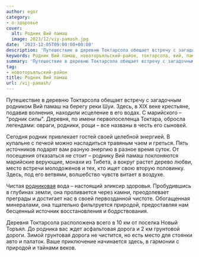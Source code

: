```yaml
---
author: egor
category:
- о-здоровье
cover:
  alt: Родник Вий памаш
  image: 2023/12/viy-pamash.jpg
date: '2023-12-05T09:00:00+00:00'
description: 'Путешествие в деревню Токтарсола обещает встречу с загадочным родником Вий памаш на берегу реки Шуи. Здесь, в XIX веке крестьяне, подавив волнения,...'
keywords: Родник Вий памаш, новоторъяльский-район, токтарсола, вий, памаш, родник, деревня, своей, место, природой, дорога, путешествие, деревню, обещает, встречу, загадочным, родником
summary: 'Путешествие в деревню Токтарсола обещает встречу с загадочным родником Вий памаш на берегу реки Шуи. Здесь, в XIX веке крестьяне, подавив волнения,...'
tag:
- новоторъяльский-район
title: Родник Вий памаш
url: /vij-pamash/
---
```


Путешествие в деревню Токтарсола обещает встречу с загадочным родником Вий памаш на берегу реки Шуи. Здесь, в XIX веке крестьяне, подавив волнения, находили исцеление в его водах. С марийского – "родник силы". Деревня, по имени первопоселенца Токтара, обросла легендами: овраги, родники, рощи – все названы в честь его сыновей.

Сегодня родник привлекает гостей своей целебной энергией. В купальне с печкой можно насладиться травяным чаем и греться. Пять источников подарят вам разную энергию в разное время суток. От посещения отказаться не стоит – роднику Вий памаш поклоняются марийские верующие, монахи из Тибета, а вокруг растет дерево любви, место встречи молодоженов и тех, кто ищет свою вторую половинку. Здесь, под его ветвями, волшебство чувств витает в воздухе.

Чистая [родниковая](/green-key/) вода – настоящий эликсир здоровья. Пробудившись в глубинах земли, она проливается через камни, преодолевает преграды и достигает нас в своей первозданной чистоте. Обогащенная минералами, она тщательно фильтруется природой, предоставляя нам бесценный источник восстановления и бодрствования.

Деревня Токтарсола расположена всего в 10 км от поселка Новый Торъял. До родника вас ждет асфальтовая дорога и 2 км грунтовой дороги. Зимой грунтовая дорога не чистится, но есть место для стоянки авто и палаток. Ваше приключение начинается здесь, в гармонии с природой и тайнами веков.